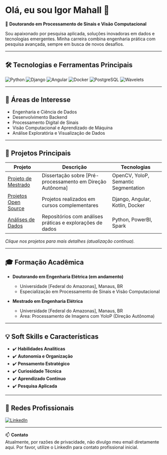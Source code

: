 # Olá, eu sou Igor Mahall 👋

📐 **Doutorando em Processamento de Sinais e Visão Computacional**

Sou apaixonado por pesquisa aplicada, soluções inovadoras em dados e tecnologias emergentes. Minha carreira combina engenharia prática com pesquisa avançada, sempre em busca de novos desafios.

---

## 🛠️ Tecnologias e Ferramentas Principais

![Python](https://img.shields.io/badge/-Python-3776AB?style=flat-square&logo=python&logoColor=white)
![Django](https://img.shields.io/badge/-Django-092E20?style=flat-square&logo=django&logoColor=white)
![Angular](https://img.shields.io/badge/-Angular-DD0031?style=flat-square&logo=angular&logoColor=white)
![Docker](https://img.shields.io/badge/-Docker-2496ED?style=flat-square&logo=docker&logoColor=white)
![PostgreSQL](https://img.shields.io/badge/-PostgreSQL-4169E1?style=flat-square&logo=postgresql&logoColor=white)
![Wavelets](https://img.shields.io/badge/-Wavelets-FF6F00?style=flat-square&logo=mathworks&logoColor=white)

---

## 🔬 Áreas de Interesse

- Engenharia e Ciência de Dados
- Desenvolvimento Backend
- Processamento Digital de Sinais
- Visão Computacional e Aprendizado de Máquina
- Análise Exploratória e Visualização de Dados

---

## 🚀 Projetos Principais

| Projeto | Descrição | Tecnologias |
|---------|-----------|-------------|
| [Projeto de Mestrado](#) | Dissertação sobre [Pré-processamento em Direção Autônoma] | OpenCV, YoloP, Semantic Segmentation |
| [Projetos Open Source](#) | Projetos realizados em cursos complementares | Django, Angular, Kotlin, Docker |
| [Análises de Dados](#) | Repositórios com análises práticas e explorações de dados | Python, PowerBI, Spark |

*Clique nos projetos para mais detalhes (atualização contínua).*

---

## 🎓 Formação Acadêmica

- **Doutorando em Engenharia Elétrica (em andamento)**
  - Universidade [Federal do Amazonas], Manaus, BR
  - Especialização em Processamento de Sinais e Visão Computacional

- **Mestrado em Engenharia Elétrica**
  - Universidade [Federal do Amazonas], Manaus, BR
  - Área: Processamento de Imagens com YoloP (Direção Autônoma)

---

## 💡 Soft Skills e Características

- ✔️ **Habilidades Analíticas**
- ✔️ **Autonomia e Organização**
- ✔️ **Pensamento Estratégico**
- ✔️ **Curiosidade Técnica**
- ✔️ **Aprendizado Contínuo**
- ✔️ **Pesquisa Aplicada**

---

## 🔗 Redes Profissionais

[![LinkedIn](https://img.shields.io/badge/-LinkedIn-0A66C2?style=flat-square&logo=Linkedin&logoColor=white)](https://linkedin.com/in/igor-mahall)

---

📫 **Contato**  
Atualmente, por razões de privacidade, não divulgo meu email diretamente aqui. Por favor, utilize o LinkedIn para contato profissional inicial.
